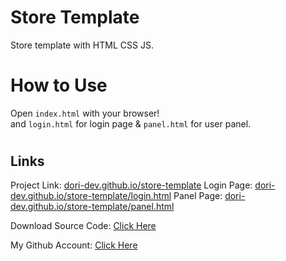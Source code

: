 # Store Template

Store template with HTML CSS JS.

#

# How to Use

Open `index.html` with your browser!<br>
and `login.html` for login page & `panel.html` for user panel.

#

## Links

Project Link: [dori-dev.github.io/store-template](https://dori-dev.github.io/store-template/)
Login Page: [dori-dev.github.io/store-template/login.html](https://dori-dev.github.io/store-template/login.html)
Panel Page: [dori-dev.github.io/store-template/panel.html](https://dori-dev.github.io/store-template/panel.html)

Download Source Code: [Click Here](https://github.com/dori-dev/store-template/archive/refs/heads/master.zip)

My Github Account: [Click Here](https://github.com/dori-dev/)
